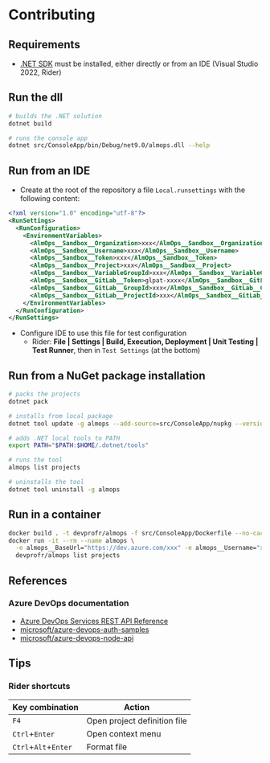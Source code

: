 # Contributing

## Requirements

* [.NET SDK](https://dotnet.microsoft.com/download) must be installed, either directly or from an IDE (Visual Studio 2022, Rider)

## Run the dll

```bash
# builds the .NET solution
dotnet build

# runs the console app
dotnet src/ConsoleApp/bin/Debug/net9.0/almops.dll --help
```

## Run from an IDE

* Create at the root of the repository a file `Local.runsettings` with the following content:

```xml
<?xml version="1.0" encoding="utf-8"?>
<RunSettings>
  <RunConfiguration>
    <EnvironmentVariables>
      <AlmOps__Sandbox__Organization>xxx</AlmOps__Sandbox__Organization>
      <AlmOps__Sandbox__Username>xxx</AlmOps__Sandbox__Username>
      <AlmOps__Sandbox__Token>xxx</AlmOps__Sandbox__Token>
      <AlmOps__Sandbox__Project>xxx</AlmOps__Sandbox__Project>
      <AlmOps__Sandbox__VariableGroupId>xxx</AlmOps__Sandbox__VariableGroupId>
      <AlmOps__Sandbox__GitLab__Token>glpat-xxxx</AlmOps__Sandbox__GitLab__Token>
      <AlmOps__Sandbox__GitLab__GroupId>xxx</AlmOps__Sandbox__GitLab__GroupId>
      <AlmOps__Sandbox__GitLab__ProjectId>xxx</AlmOps__Sandbox__GitLab__ProjectId>
    </EnvironmentVariables>
  </RunConfiguration>
</RunSettings>
```

* Configure IDE to use this file for test configuration
  * Rider: **File | Settings | Build, Execution, Deployment | Unit Testing | Test Runner**, then in `Test Settings` (at the bottom)

## Run from a NuGet package installation

```bash
# packs the projects
dotnet pack

# installs from local package
dotnet tool update -g almops --add-source=src/ConsoleApp/nupkg --version 1.3.0-alpha-000000

# adds .NET local tools to PATH
export PATH="$PATH:$HOME/.dotnet/tools"

# runs the tool
almops list projects

# uninstalls the tool
dotnet tool uninstall -g almops
```

## Run in a container

```bash
docker build . -t devprofr/almops -f src/ConsoleApp/Dockerfile --no-cache
docker run -it --rm --name almops \
  -e almops__BaseUrl="https://dev.azure.com/xxx" -e almops__Username="xxx" -e almops__Token="xxx" \
  devprofr/almops list projects
```

## References

### Azure DevOps documentation

* [Azure DevOps Services REST API Reference](https://learn.microsoft.com/en-us/rest/api/azure/devops/)
* [microsoft/azure-devops-auth-samples](https://github.com/microsoft/azure-devops-auth-samples)
* [microsoft/azure-devops-node-api](https://github.com/microsoft/azure-devops-node-api)

## Tips

### Rider shortcuts

 Key combination      | Action                       
----------------------|------------------------------
 `F4`                 | Open project definition file 
 `Ctrl`+`Enter`       | Open context menu            
 `Ctrl`+`Alt`+`Enter` | Format file                  
